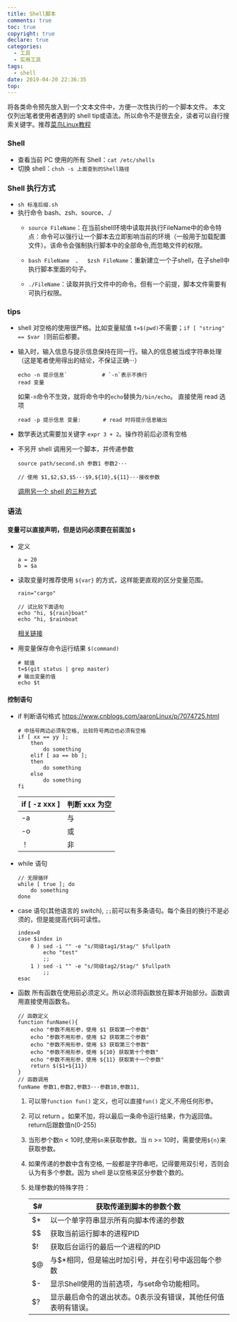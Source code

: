 ```yaml
---
title: Shell脚本
comments: true
toc: true
copyright: true
declare: true
categories:
  - 工具
  - 实用工具
tags:
  - shell
date: 2019-04-20 22:36:35
top:
---
```


将各类命令预先放入到一个文本文件中，方便一次性执行的一个脚本文件。
本文仅列出笔者使用者遇到的 shell tip或语法。所以命令不是很去全，读者可以自行搜索关键字。推荐[菜鸟Linux教程](http://www.runoob.com/linux/linux-tutorial.html)
<!--more-->

### Shell
* 查看当前 PC 使用的所有 Shell：`cat /etc/shells`
* 切换 shell：`chsh -s 上面查到的Shell路径`
   
### Shell 执行方式
 * `sh 标准后缀.sh`
 * 执行命令 bash、zsh、source、./
    * `source FileName`：在当前shell环境中读取并执行FileName中的命令特点：命令可以强行让一个脚本去立即影响当前的环境（一般用于加载配置文件）。该命令会强制执行脚本中的全部命令,而忽略文件的权限。

    * `bash FileName  、  $zsh FileName`：重新建立一个子shell，在子shell中执行脚本里面的句子。

    * `./FileName`：读取并执行文件中的命令。但有一个前提，脚本文件需要有可执行权限。

### tips
* shell 对空格的使用很严格。比如变量赋值 `t=$(pwd)`不需要；`if [ "string" == $var ]`则前后都要。
* 输入时，输入信息与提示信息保持在同一行。输入的信息被当成字符串处理（这是笔者使用得出的结论，不保证正确···）

    ```
    echo -n 提示信息`           # `-n`表示不换行 
    read 变量
    ```
    如果`-n`命令不生效，就将命令中的`echo`替换为`/bin/echo`。
    直接使用 read 选项
    ```
    read -p 提示信息 变量:       # read 时将提示信息输出
    ```
* 数学表达式需要加关键字 `expr 3 + 2`。操作符前后必须有空格
* 不另开 shell 调用另一个脚本，并传递参数
    
    ```shell first.sh
    source path/second.sh 参数1 参数2···
    ```
    ```shell second.sh
    // 使用 $1,$2,$3,$5···$9,${10},${11}···接收参数
    ```
    [调用另一个 shell 的三种方式](https://blog.csdn.net/simple_the_best/article/details/76285429)

### 语法
#### 变量可以直接声明，但是访问必须要在前面加 `$`

* 定义

    ```
    a = 20
    b = $a
    ```
* 读取变量时推荐使用 `${var}` 的方式，这样能更直观的区分变量范围。

    ```
    rain="cargo"
    
    // 试比较下面语句
    echo "hi, ${rain}boat"
    echo "hi, $rainboat
    ```
    [相关链接](https://blog.csdn.net/qq_23587541/article/details/83038147)
    
* 用变量保存命令运行结果 `$(command)`

    ```
    # 赋值
    t=$(git status | grep master)
    # 输出变量的值
    echo $t
    ```

#### 控制语句
* if 判断语句格式
    https://www.cnblogs.com/aaronLinux/p/7074725.html
    
    ```
    # 中括号两边必须有空格, 比较符号两边也必须有空格
    if [ xx == yy ]; 
        then
            do something
        elif [ aa == bb ]; 
        then
            do something
        else
            do something
    fi
    ```
    
    | if [ -z xxx ] | 判断 xxx 为空 |
    | --- | --- |
    | -a | 与 |
    | -o | 或 |
    | ！ | 非 |
* while 语句
    
    ```
    // 无限循环
    while [ true ]; do
        do something
    done
    ```
* case 语句(其他语言的 switch), `;;`前可以有多条语句。每个条目的换行不是必须的，但是能提高代码可读性。
    
    ```
    index=0
    case $index in
        0 ) sed -i "" -e "s/同级tag1/$tag/" $fullpath
            echo "test"
            ;;
        1 ) sed -i "" -e "s/同级tag2/$tag/" $fullpath
            ;;
    esac
    ```
* 函数
    所有函数在使用前必须定义。所以必须将函数放在脚本开始部分。函数调用直接使用函数名。
    ```
    // 函数定义
    function funName(){
        echo "参数不用形参，使用 $1 获取第一个参数"
        echo "参数不用形参，使用 $2 获取第二个参数"
        echo "参数不用形参，使用 $3 获取第三个参数"
        echo "参数不用形参，使用 ${10} 获取第十个参数"
        echo "参数不用形参，使用 ${11} 获取第十一个参数"
        return $($1+${11})
    }
    // 函数调用
    funName 参数1,参数2,参数3···参数10,参数11,
    ```
    
    1. 可以带`function fun()` 定义，也可以直接`fun()` 定义,不用任何形参。
    2. 可以 return 。如果不加，将以最后一条命令运行结果，作为返回值。 return后跟数值n(0-255)
    3. 当形参个数n < 10时,使用`$n`来获取参数。当 n >= 10时，需要使用`${n}`来获取参数。
    4. 如果传递的参数中含有空格, 一般都是字符串吧，记得要用双引号，否则会认为有多个参数。因为 shell 是以空格来区分参数个数的。
    5. 处理参数的特殊字符：
        
        | $# | 获取传递到脚本的参数个数 |
        | --- | --- |
        | $* | 以一个单字符串显示所有向脚本传递的参数 |
        | $$ | 获取当前运行脚本的进程PID |
        | $! | 获取后台运行的最后一个进程的PID |
        | $@ | 与$*相同，但是输出时加引号，并在引号中返回每个参数 |
        | $- | 显示Shell使用的当前选项，与set命令功能相同。 |
        | $? | 显示最后命令的退出状态。0表示没有错误，其他任何值表明有错误。 |
